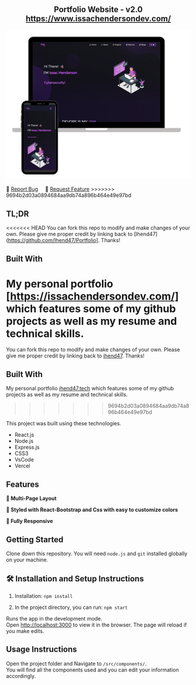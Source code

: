 <h2 align="center">
  Portfolio Website - v2.0<br/>
  <a href="https://catnip-moustache-356.notion.site/Portfolio-Blog-28e81ca52dc54445900249fe715c5dfc" target="_blank">https://www.issachendersondev.com/</a>
</h2>
<div align="center">
  <img alt="Demo" src="./Images/readme-img1.png" />
</div>

<br/>
    🔹
    <a href="https://github.com/ihend47/Portfolio/issues">Report Bug</a> &nbsp; &nbsp;
    🔹
    <a href="https://github.com/ihend47/Portfolio/issues">Request Feature</a>
>>>>>>> 9694b2d03a0894684aa9db74a896b464e49e97bd
</h3>

## TL;DR

<<<<<<< HEAD
You can fork this repo to modify and make changes of your own. Please give me proper credit by linking back to [Ihend47](https://github.com/Ihend47/Portfolio]. Thanks!

## Built With

My personal portfolio <a href="https://issachendersondev.com/" target="_blank">[https://issachendersondev.com/]</a> which features some of my github projects as well as my resume and technical skills.<br/>
=======
You can fork this repo to modify and make changes of your own. Please give me proper credit by linking back to [ihend47](https://github.com/ihend47/Portfolio). Thanks!

## Built With

My personal portfolio <a href="https://ihend47.vercel.app/" target="_blank">ihend47.tech</a> which features some of my github projects as well as my resume and technical skills.<br/>
>>>>>>> 9694b2d03a0894684aa9db74a896b464e49e97bd

This project was built using these technologies.

- React.js
- Node.js
- Express.js
- CSS3
- VsCode
- Vercel

## Features

**📖 Multi-Page Layout**

**🎨 Styled with React-Bootstrap and Css with easy to customize colors**

**📱 Fully Responsive**

## Getting Started

Clone down this repository. You will need `node.js` and `git` installed globally on your machine.

## 🛠 Installation and Setup Instructions

1. Installation: `npm install`

2. In the project directory, you can run: `npm start`

Runs the app in the development mode.\
Open [http://localhost:3000](http://localhost:3000) to view it in the browser.
The page will reload if you make edits.

## Usage Instructions

Open the project folder and Navigate to `/src/components/`. <br/>
You will find all the components used and you can edit your information accordingly.

### 
